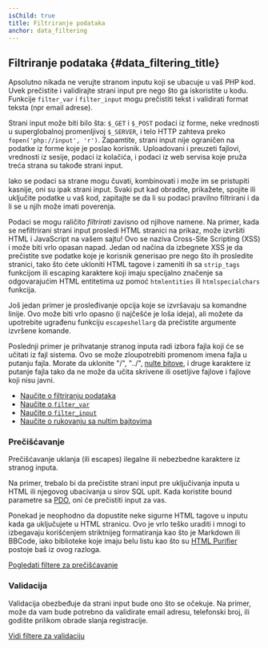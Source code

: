 ```yaml
---
isChild: true
title: Filtriranje podataka
anchor: data_filtering
---
```


## Filtriranje podataka {#data_filtering_title}

Apsolutno nikada ne verujte stranom inputu koji se ubacuje u vaš PHP kod. Uvek prečistite i validirajte strani input pre
nego što ga iskoristite u kodu. Funkcije `filter_var` i `filter_input` mogu prečistiti tekst i validirati format teksta
(npr email adrese).

Strani input može biti bilo šta: `$_GET` i `$_POST` podaci iz forme, neke vrednosti u superglobalnoj promenljivoj
`$_SERVER`, i telo HTTP zahteva preko `fopen('php://input', 'r')`. Zapamtite, strani input nije ograničen na podatke iz
forme koje je poslao korisnik. Uploadovani i preuzeti fajlovi, vrednosti iz sesije, podaci iz kolačića, i podaci iz web
servisa koje pruža treća strana su takođe strani input.

Iako se podaci sa strane mogu čuvati, kombinovati i može im se pristupiti kasnije, oni su ipak strani input. Svaki put
kad obradite, prikažete, spojite ili uključite podatke u vaš kod, zapitajte se da li su podaci pravilno filtrirani i da
li se u njih može imati poverenja.

Podaci se mogu raličito _filtrirati_ zavisno od njihove namene. Na primer, kada se nefiltrirani strani input prosledi
HTML stranici na prikaz, može izvršiti HTML i JavaScript na vašem sajtu! Ovo se naziva Cross-Site Scripting (XSS) i može
biti vrlo opasan napad. Jedan od načina da izbegnete XSS je da prečistite sve podatke koje je korisnik generisao pre
nego što ih prosledite stranici, tako što ćete ukloniti HTML tagove i zameniti ih sa `strip_tags` funkcijom ili escaping
karaktere koji imaju specijalno značenje sa odgovarajućim HTML entitetima uz pomoć `htmlentities` ili `htmlspecialchars`
funkcija.

Još jedan primer je prosleđivanje opcija koje se izvršavaju sa komandne linije. Ovo može biti vrlo opasno (i najčešće je
loša ideja), ali možete da upotrebite ugrađenu funkciju `escapeshellarg` da prečistite argumente izvršene komande.

Poslednji primer je prihvatanje stranog inputa radi izbora fajla koji će se učitati iz fajl sistema. Ovo se može
zloupotrebiti promenom imena fajla u putanju fajla. Morate da uklonite "/", "../", [nulte bitove][6], i druge karaktere
iz putanje fajla tako da ne može da učita skrivene ili osetljive fajlove i fajlove koji nisu javni.

* [Naučite o filtriranju podataka][1]
* [Naučite o `filter_var`][4]
* [Naučite o `filter_input`][5]
* [Naučite o rukovanju sa nultim bajtovima][6]

### Prečišćavanje

Prečišćavanje uklanja (ili escapes) ilegalne ili nebezbedne karaktere iz stranog inputa.

Na primer, trebalo bi da prečistite strani input pre uključivanja inputa u HTML ili njegovog ubacivanja u sirov SQL
upit. Kada koristite bound parametre sa [PDO](#databases), oni će prečistiti input za vas.

Ponekad je neophodno da dopustite neke sigurne HTML tagove u inputu kada ga uključujete u HTML stranicu. Ovo je vrlo
teško uraditi i mnogi to izbegavaju korišćenjem striktnijeg formatiranja kao što je Markdown ili BBCode, iako biblioteke
koje imaju belu listu kao što su [HTML Purifier][html-purifier] postoje baš iz ovog razloga.

[Pogledati filtere za prečišćavanje][2]

### Validacija

Validacija obezbeđuje da strani input bude ono što se očekuje. Na primer, može da vam bude potrebno da validirate email
adresu, telefonski broj, ili godište prilikom obrade slanja registracije.

[Vidi filtere za validaciju][3]

[1]: http://www.php.net/manual/en/book.filter.php
[2]: http://www.php.net/manual/en/filter.filters.sanitize.php
[3]: http://www.php.net/manual/en/filter.filters.validate.php
[4]: http://php.net/manual/en/function.filter-var.php
[5]: http://www.php.net/manual/en/function.filter-input.php
[6]: http://php.net/manual/en/security.filesystem.nullbytes.php
[html-purifier]: http://htmlpurifier.org/

